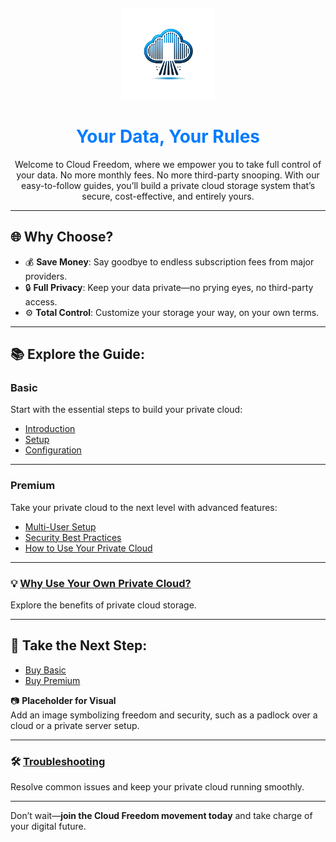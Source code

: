 <link rel="apple-touch-icon" sizes="180x180" href="assets/icons/apple-touch-icon.png">
<link rel="icon" type="image/png" sizes="32x32" href="assets/icons/favicon-32x32.png">
<link rel="icon" type="image/png" sizes="16x16" href="assets/icons/favicon-16x16.png">
<link rel="manifest" href="assets/icons/site.webmanifest">
<link rel="shortcut icon" href="assets/icons/favicon.ico">
<img src="assets/icons/logo1.png" alt="Cloud Freedom Logo" style="width: 150px; display: block; margin: 20px auto;">

<h1 style="text-align: center; color: #007BFF;">Your Data, Your Rules</h1>

<p style="text-align: center;">
Welcome to Cloud Freedom, where we empower you to take full control of your data.  
No more monthly fees. No more third-party snooping. With our easy-to-follow guides, you’ll build a private cloud storage system that’s secure, cost-effective, and entirely yours.
</p>

---

## 🌐 Why Choose?

- 💰 **Save Money**: Say goodbye to endless subscription fees from major providers.  
- 🔒 **Full Privacy**: Keep your data private—no prying eyes, no third-party access.  
- ⚙️ **Total Control**: Customize your storage your way, on your own terms.

---

## 📚 Explore the Guide:

### **Basic**
Start with the essential steps to build your private cloud:
- [Introduction](introduction.md)
- [Setup](setup.md)
- [Configuration](configuration.md)

---

### **Premium**
Take your private cloud to the next level with advanced features:
- [Multi-User Setup](multi-user-setup.md)
- [Security Best Practices](security.md)
- [How to Use Your Private Cloud](how-to-use.md)

---

### 💡 [Why Use Your Own Private Cloud?](why-use-your-own-cloud.md)  
Explore the benefits of private cloud storage.

---

## 🚀 Take the Next Step:

- [Buy Basic](#)  
- [Buy Premium](#)  

📷 **Placeholder for Visual**  
Add an image symbolizing freedom and security, such as a padlock over a cloud or a private server setup.

---

### 🛠️ [Troubleshooting](troubleshooting.md)  
Resolve common issues and keep your private cloud running smoothly.

---

Don’t wait—**join the Cloud Freedom movement today** and take charge of your digital future.
